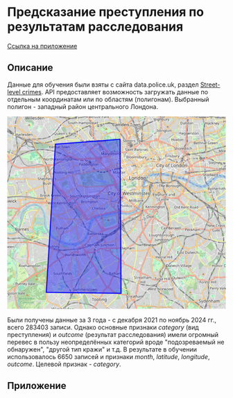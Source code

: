# Предсказание преступления по результатам расследования 

[Ссылка на приложение](https://crimes-prediction-dg2aqcfumpvgunqjtgmv6e.streamlit.app/)

## Описание

Данные для обучения были взяты с сайта data.police.uk, раздел [Street-level crimes](https://data.police.uk/docs/method/crime-street/). API предоставляет возможность загружать данные по отдельным координатам или по областям (полигонам). Выбранный полигон - западный район центрального Лондона.

![Map Screenshot](screenshot.png)

Были получены данные за 3 года - с декабря 2021 по ноябрь 2024 гг., всего 283403 записи. Однако основные признаки *category* (вид преступления) и *outcome* (результат расследования) имели огромный перевес в пользу неопределённых категорий вроде "подозреваемый не обнаружен", "другой тип кражи" и т.д. В результате в обучении использовалось 6650 записей и признаки *month*, *latitude*, *longitude*, *outcome*. Целевой признак - *category*.

## Приложение

